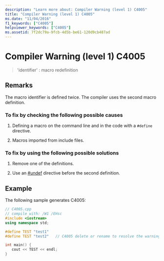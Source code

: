 ```yaml
---
description: "Learn more about: Compiler Warning (level 1) C4005"
title: "Compiler Warning (level 1) C4005"
ms.date: "11/04/2016"
f1_keywords: ["C4005"]
helpviewer_keywords: ["C4005"]
ms.assetid: 7f2dc79a-9fcb-4d5b-be61-120d9cb487ad
---
```

# Compiler Warning (level 1) C4005

> 'identifier' : macro redefinition

## Remarks

The macro identifier is defined twice. The compiler uses the second macro definition.

### To fix by checking the following possible causes

1. Defining a macro on the command line and in the code with a `#define` directive.

1. Macros imported from include files.

### To fix by using the following possible solutions

1. Remove one of the definitions.

1. Use an [#undef](../../preprocessor/hash-undef-directive-c-cpp.md) directive before the second definition.

## Example

The following sample generates C4005:

```cpp
// C4005.cpp
// compile with: /W1 /EHsc
#include <iostream>
using namespace std;

#define TEST "test1"
#define TEST "test2"   // C4005 delete or rename to resolve the warning

int main() {
   cout << TEST << endl;
}
```
